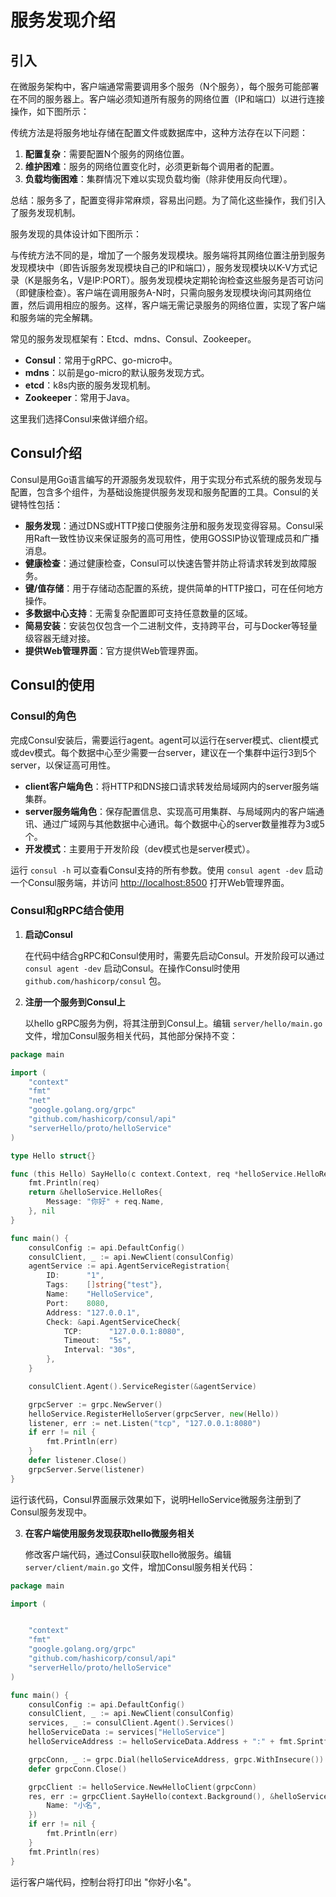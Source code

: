 # 服务发现介绍

## 引入

在微服务架构中，客户端通常需要调用多个服务（N个服务），每个服务可能部署在不同的服务器上。客户端必须知道所有服务的网络位置（IP和端口）以进行连接操作，如下图所示：

传统方法是将服务地址存储在配置文件或数据库中，这种方法存在以下问题：

1. **配置复杂**：需要配置N个服务的网络位置。
2. **维护困难**：服务的网络位置变化时，必须更新每个调用者的配置。
3. **负载均衡困难**：集群情况下难以实现负载均衡（除非使用反向代理）。

总结：服务多了，配置变得非常麻烦，容易出问题。为了简化这些操作，我们引入了服务发现机制。

服务发现的具体设计如下图所示：

与传统方法不同的是，增加了一个服务发现模块。服务端将其网络位置注册到服务发现模块中（即告诉服务发现模块自己的IP和端口），服务发现模块以K-V方式记录（K是服务名，V是IP:PORT）。服务发现模块定期轮询检查这些服务是否可访问（即健康检查）。客户端在调用服务A-N时，只需向服务发现模块询问其网络位置，然后调用相应的服务。这样，客户端无需记录服务的网络位置，实现了客户端和服务端的完全解耦。

常见的服务发现框架有：Etcd、mdns、Consul、Zookeeper。

- **Consul**：常用于gRPC、go-micro中。
- **mdns**：以前是go-micro的默认服务发现方式。
- **etcd**：k8s内嵌的服务发现机制。
- **Zookeeper**：常用于Java。

这里我们选择Consul来做详细介绍。

## Consul介绍

Consul是用Go语言编写的开源服务发现软件，用于实现分布式系统的服务发现与配置，包含多个组件，为基础设施提供服务发现和服务配置的工具。Consul的关键特性包括：

- **服务发现**：通过DNS或HTTP接口使服务注册和服务发现变得容易。Consul采用Raft一致性协议来保证服务的高可用性，使用GOSSIP协议管理成员和广播消息。
- **健康检查**：通过健康检查，Consul可以快速告警并防止将请求转发到故障服务。
- **键/值存储**：用于存储动态配置的系统，提供简单的HTTP接口，可在任何地方操作。
- **多数据中心支持**：无需复杂配置即可支持任意数量的区域。
- **简易安装**：安装包仅包含一个二进制文件，支持跨平台，可与Docker等轻量级容器无缝对接。
- **提供Web管理界面**：官方提供Web管理界面。

## Consul的使用

### Consul的角色

完成Consul安装后，需要运行agent。agent可以运行在server模式、client模式或dev模式。每个数据中心至少需要一台server，建议在一个集群中运行3到5个server，以保证高可用性。

- **client客户端角色**：将HTTP和DNS接口请求转发给局域网内的server服务端集群。
- **server服务端角色**：保存配置信息、实现高可用集群、与局域网内的客户端通讯、通过广域网与其他数据中心通讯。每个数据中心的server数量推荐为3或5个。
- **开发模式**：主要用于开发阶段（dev模式也是server模式）。

运行 `consul -h` 可以查看Consul支持的所有参数。使用 `consul agent -dev` 启动一个Consul服务端，并访问 [http://localhost:8500](http://localhost:8500) 打开Web管理界面。

### Consul和gRPC结合使用

1. **启动Consul**

   在代码中结合gRPC和Consul使用时，需要先启动Consul。开发阶段可以通过 `consul agent -dev` 启动Consul。在操作Consul时使用 `github.com/hashicorp/consul` 包。

2. **注册一个服务到Consul上**

   以hello gRPC服务为例，将其注册到Consul上。编辑 `server/hello/main.go` 文件，增加Consul服务相关代码，其他部分保持不变：

```go
package main

import (
    "context"
    "fmt"
    "net"
    "google.golang.org/grpc"
    "github.com/hashicorp/consul/api"
    "serverHello/proto/helloService"
)

type Hello struct{}

func (this Hello) SayHello(c context.Context, req *helloService.HelloReq) (*helloService.HelloRes, error) {
    fmt.Println(req)
    return &helloService.HelloRes{
        Message: "你好" + req.Name,
    }, nil
}

func main() {
    consulConfig := api.DefaultConfig()
    consulClient, _ := api.NewClient(consulConfig)
    agentService := api.AgentServiceRegistration{
        ID:      "1",
        Tags:    []string{"test"},
        Name:    "HelloService",
        Port:    8080,
        Address: "127.0.0.1",
        Check: &api.AgentServiceCheck{
            TCP:      "127.0.0.1:8080",
            Timeout:  "5s",
            Interval: "30s",
        },
    }

    consulClient.Agent().ServiceRegister(&agentService)

    grpcServer := grpc.NewServer()
    helloService.RegisterHelloServer(grpcServer, new(Hello))
    listener, err := net.Listen("tcp", "127.0.0.1:8080")
    if err != nil {
        fmt.Println(err)
    }
    defer listener.Close()
    grpcServer.Serve(listener)
}
```

运行该代码，Consul界面展示效果如下，说明HelloService微服务注册到了Consul服务发现中。

3. **在客户端使用服务发现获取hello微服务相关**

   修改客户端代码，通过Consul获取hello微服务。编辑 `server/client/main.go` 文件，增加Consul服务相关代码：

```go
package main

import (


    "context"
    "fmt"
    "google.golang.org/grpc"
    "github.com/hashicorp/consul/api"
    "serverHello/proto/helloService"
)

func main() {
    consulConfig := api.DefaultConfig()
    consulClient, _ := api.NewClient(consulConfig)
    services, _ := consulClient.Agent().Services()
    helloServiceData := services["HelloService"]
    helloServiceAddress := helloServiceData.Address + ":" + fmt.Sprintf("%d", helloServiceData.Port)

    grpcConn, _ := grpc.Dial(helloServiceAddress, grpc.WithInsecure())
    defer grpcConn.Close()

    grpcClient := helloService.NewHelloClient(grpcConn)
    res, err := grpcClient.SayHello(context.Background(), &helloService.HelloReq{
        Name: "小名",
    })
    if err != nil {
        fmt.Println(err)
    }
    fmt.Println(res)
}
```

运行客户端代码，控制台将打印出 "你好小名"。